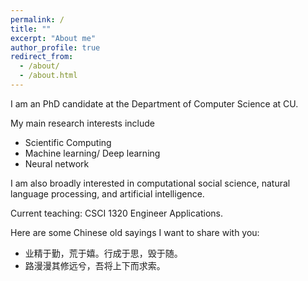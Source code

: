 ```yaml
---
permalink: /
title: ""
excerpt: "About me"
author_profile: true
redirect_from: 
  - /about/
  - /about.html
---
```


I am an PhD candidate at the Department of Computer Science at CU.

My main research interests include
* Scientific Computing 
* Machine learning/ Deep learning
* Neural network

I am also broadly interested in computational social science, natural language processing, and artificial intelligence.

Current teaching: CSCI 1320 Engineer Applications.

Here are some Chinese old sayings I want to share with you:
* 业精于勤，荒于嬉。行成于思，毁于随。
* 路漫漫其修远兮，吾将上下而求索。 
